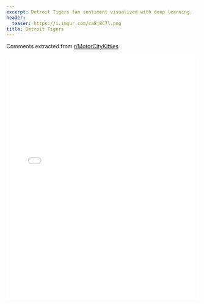 ```yaml
---
excerpt: Detroit Tigers fan sentiment visualized with deep learning.
header:
  teaser: https://i.imgur.com/ca8j8C7l.png
title: Detroit Tigers
---
```


Comments extracted from [r/MotorCityKitties](https://reddit.com/r/MotorCityKitties)
<iframe id="igraph" scrolling="no" style="border:none;" seamless="seamless" src="/plots/MLB/DET.html" height="640" width="100%"></iframe>